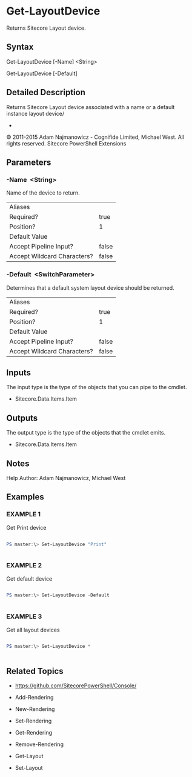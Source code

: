 # Get-LayoutDevice 
 
Returns Sitecore Layout device. 
 
## Syntax 
 
Get-LayoutDevice [-Name] &lt;String&gt; 
 
Get-LayoutDevice [-Default] 
 
 
## Detailed Description 
 
Returns Sitecore Layout device associated with a name or a default instance layout device/ 
 
- 
 
© 2011-2015 Adam Najmanowicz - Cognifide Limited, Michael West. All rights reserved. Sitecore PowerShell Extensions 
 
## Parameters 
 
### -Name&nbsp; &lt;String&gt; 
 
Name of the device to return.
 

| | |
| - | - |
| Aliases |  |
| Required? | true |
| Position? | 1 |
| Default Value |  |
| Accept Pipeline Input? | false |
| Accept Wildcard Characters? | false | 
 
### -Default&nbsp; &lt;SwitchParameter&gt; 
 
Determines that a default system layout device should be returned.
 

| | |
| - | - |
| Aliases |  |
| Required? | true |
| Position? | 1 |
| Default Value |  |
| Accept Pipeline Input? | false |
| Accept Wildcard Characters? | false | 
 
## Inputs 
 
The input type is the type of the objects that you can pipe to the cmdlet. 
 
* Sitecore.Data.Items.Item 
 
## Outputs 
 
The output type is the type of the objects that the cmdlet emits. 
 
* Sitecore.Data.Items.Item 
 
## Notes 
 
Help Author: Adam Najmanowicz, Michael West 
 
## Examples 
 
### EXAMPLE 1 
 
Get Print device 
 
```powershell   
 
PS master:\> Get-LayoutDevice "Print" 
 
``` 
 
### EXAMPLE 2 
 
Get default device 
 
```powershell   
 
PS master:\> Get-LayoutDevice -Default 
 
``` 
 
### EXAMPLE 3 
 
Get all layout devices 
 
```powershell   
 
PS master:\> Get-LayoutDevice * 
 
``` 
 
## Related Topics 
 
* <a href='https://github.com/SitecorePowerShell/Console/' target='_blank'>https://github.com/SitecorePowerShell/Console/</a><br/> 
 
* Add-Rendering 
 
* New-Rendering 
 
* Set-Rendering 
 
* Get-Rendering 
 
* Remove-Rendering 
 
* Get-Layout 
 
* Set-Layout

